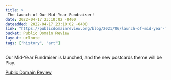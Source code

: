 ```yaml
---
title: > 
 The Launch of Our Mid-Year Fundraiser!
date: 2022-04-17 23:10:02 -0400
dateadded: 2022-04-17 23:10:02 -0400
link: "https://publicdomainreview.org/blog/2021/06/launch-of-mid-year-fundraiser-june-21"
bucket: Public Domain Review
layout: urlnote
tags: ["history", "art"]
--- 
```

Our Mid-Year Fundraiser is launched, and the new postcards theme will be Play.
 <!-- end excerpt --> 
<div class='bucket'><a class='internal-link' href='/buckets/public-domain-review'>Public Domain Review</a></div> 
